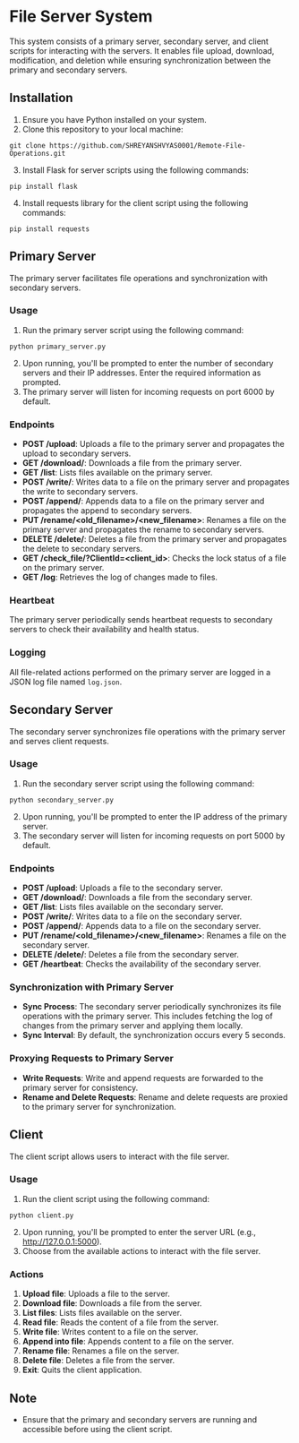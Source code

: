 # File Server System

This system consists of a primary server, secondary server, and client scripts for interacting with the servers. It enables file upload, download, modification, and deletion while ensuring synchronization between the primary and secondary servers.

## Installation

1. Ensure you have Python installed on your system.
2. Clone this repository to your local machine:
```
git clone https://github.com/SHREYANSHVYAS0001/Remote-File-Operations.git
```
3. Install Flask for server scripts using the following commands:
```
pip install flask
```
4. Install requests library for the client script using the following commands:
```
pip install requests
```

## Primary Server

The primary server facilitates file operations and synchronization with secondary servers.

### Usage

1. Run the primary server script using the following command:
```
python primary_server.py
```
2. Upon running, you'll be prompted to enter the number of secondary servers and their IP addresses. Enter the required information as prompted.
3. The primary server will listen for incoming requests on port 6000 by default.

### Endpoints

- **POST /upload**: Uploads a file to the primary server and propagates the upload to secondary servers.
- **GET /download/<filename>**: Downloads a file from the primary server.
- **GET /list**: Lists files available on the primary server.
- **POST /write/<filename>**: Writes data to a file on the primary server and propagates the write to secondary servers.
- **POST /append/<filename>**: Appends data to a file on the primary server and propagates the append to secondary servers.
- **PUT /rename/<old_filename>/<new_filename>**: Renames a file on the primary server and propagates the rename to secondary servers.
- **DELETE /delete/<filename>**: Deletes a file from the primary server and propagates the delete to secondary servers.
- **GET /check_file/<filename>?ClientId=<client_id>**: Checks the lock status of a file on the primary server.
- **GET /log**: Retrieves the log of changes made to files.

### Heartbeat

The primary server periodically sends heartbeat requests to secondary servers to check their availability and health status.

### Logging

All file-related actions performed on the primary server are logged in a JSON log file named `log.json`.

## Secondary Server

The secondary server synchronizes file operations with the primary server and serves client requests.

### Usage

1. Run the secondary server script using the following command:
```
python secondary_server.py
```
2. Upon running, you'll be prompted to enter the IP address of the primary server.
3. The secondary server will listen for incoming requests on port 5000 by default.

### Endpoints

- **POST /upload**: Uploads a file to the secondary server.
- **GET /download/<filename>**: Downloads a file from the secondary server.
- **GET /list**: Lists files available on the secondary server.
- **POST /write/<filename>**: Writes data to a file on the secondary server.
- **POST /append/<filename>**: Appends data to a file on the secondary server.
- **PUT /rename/<old_filename>/<new_filename>**: Renames a file on the secondary server.
- **DELETE /delete/<filename>**: Deletes a file from the secondary server.
- **GET /heartbeat**: Checks the availability of the secondary server.

### Synchronization with Primary Server

- **Sync Process**: The secondary server periodically synchronizes its file operations with the primary server. This includes fetching the log of changes from the primary server and applying them locally.
- **Sync Interval**: By default, the synchronization occurs every 5 seconds.

### Proxying Requests to Primary Server

- **Write Requests**: Write and append requests are forwarded to the primary server for consistency.
- **Rename and Delete Requests**: Rename and delete requests are proxied to the primary server for synchronization.

## Client

The client script allows users to interact with the file server.

### Usage

1. Run the client script using the following command:
```
python client.py
```
2. Upon running, you'll be prompted to enter the server URL (e.g., http://127.0.0.1:5000).
3. Choose from the available actions to interact with the file server.

### Actions

1. **Upload file**: Uploads a file to the server.
2. **Download file**: Downloads a file from the server.
3. **List files**: Lists files available on the server.
4. **Read file**: Reads the content of a file from the server.
5. **Write file**: Writes content to a file on the server.
6. **Append into file**: Appends content to a file on the server.
7. **Rename file**: Renames a file on the server.
8. **Delete file**: Deletes a file from the server.
9. **Exit**: Quits the client application.

## Note

- Ensure that the primary and secondary servers are running and accessible before using the client script.
